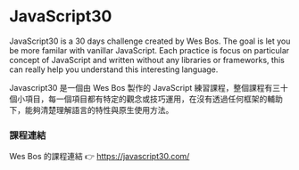 # JavaScript30
JavaScript30 is a 30 days challenge created by Wes Bos. The goal is let you be more familar with vanillar JavaScript. Each practice is focus on particular concept of JavaScript and written without any libraries or frameworks, this can really help you understand this interesting language.

Javascript30 是一個由 Wes Bos 製作的 JavaScript 練習課程，整個課程有三十個小項目，每一個項目都有特定的觀念或技巧運用，在沒有透過任何框架的輔助下，能夠清楚理解語言的特性與原生使用方法。

### 課程連結
Wes Bos 的課程連結 👉 https://javascript30.com/
